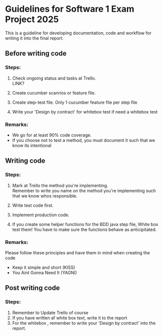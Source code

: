 # Guidelines for Software 1 Exam Project 2025

This is a guideline for developing documentation, code and workflow for writing it into the final report. 


## Before writing code

### Steps:

1. Check ongoing status and tasks at Trello. \
    LINK?

2. Create cucumber scanrios or feature file. 

3. Create step-test file. Only 1 cucumber feature file per step file  

4. Write your 'Design by contract' for whitebox test if need a whitebox test


### Remarks: 
- We go for at least 90% code coverage. 
- If you choose not to test a method, you must document it such that we know its intentional 


## Writing code

### Steps: 

1. Mark at Trello the method you're implementing. \
    Remember to write you name on the method you're implementing such that we know whos responsible. 

2. Write test code first. 

3. Implement production code.  

4. If you create some helper functions for the BDD java step file, White box test them! You have to make sure the functions behave as anticipitated. 

### Remarks: 
Please follow these principles and have them in mind when creating the code
- Keep it simple and short (KISS) 
- You Aint Gonna Need It (YAGNI) 

## Post writing code

### Steps: 
1. Remember to Update Trello of course
2. If you have written af white box text, write it to the report 
3. For the whitebox , remember to write your 'Design by contract' into the report. 






